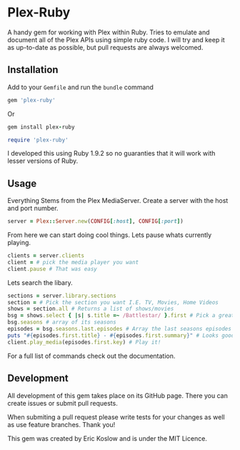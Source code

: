 # Plex-Ruby

A handy gem for working with Plex within Ruby.  Tries to emulate and document
all of the Plex APIs using simple ruby code.  I will try and keep it as
up-to-date as possible, but pull requests are always welcomed.


## Installation

Add to your `Gemfile` and run the `bundle` command

```ruby
gem 'plex-ruby'
```

Or

```ruby
gem install plex-ruby

require 'plex-ruby'
```

I developed this using Ruby 1.9.2 so no guaranties that it will work with
lesser versions of Ruby.

## Usage

Everything Stems from the Plex MediaServer. Create a server with the host and
port number.

```ruby
server = Plex::Server.new(CONFIG[:host], CONFIG[:port])
```

From here we can start doing cool things. Lets pause whats currently playing.

```ruby
clients = server.clients
client = # pick the media player you want
client.pause # That was easy
````

Lets search the libary.

```ruby
sections = server.library.sections
section = # Pick the section you want I.E. TV, Movies, Home Videos
shows = section.all # Returns a list of shows/movies
bsg = shows.select { |s| s.title =~ /Battlestar/ }.first # Pick a great show
bsg.seasons # array of its seasons
episodes = bsg.seasons.last.episodes # Array the last seasons episodes
puts "#{episodes.first.title} - #{episodes.first.summary}" # Looks good
client.play_media(episodes.first.key) # Play it!
```

For a full list of commands check out the documentation.

## Development

All development of this gem takes place on its GitHub page. There you can
create issues or submit pull requests.

When submiting a pull request please write tests for your changes as well as
use feature branches. Thank you!

This gem was created by Eric Koslow and is under the MIT Licence.
